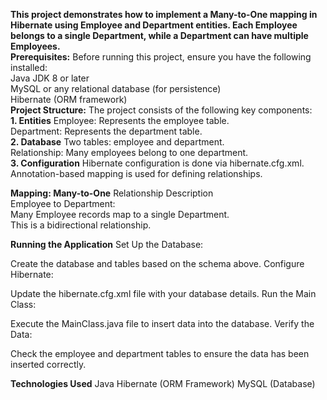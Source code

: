 <b>This project demonstrates how to implement a Many-to-One mapping in Hibernate using Employee and Department entities. Each Employee belongs to a single Department, while a Department can have multiple Employees.</b>
<br>
<b>Prerequisites:</b>
Before running this project, ensure you have the following installed:
<br>
Java JDK 8 or later <br>
MySQL or any relational database (for persistence) <br>
Hibernate (ORM framework) <br>
<b>Project Structure:</b>
The project consists of the following key components:
<br>
<b>1. Entities</b>
Employee: Represents the employee table.<br>
Department: Represents the department table.<br>
<b>2. Database</b>
Two tables: employee and department.<br>
Relationship: Many employees belong to one department.<br>
<b>3. Configuration</b>
Hibernate configuration is done via hibernate.cfg.xml.<br>
Annotation-based mapping is used for defining relationships.<br>

<b>Mapping: Many-to-One</b>
Relationship Description <br>
Employee to Department: <br>
Many Employee records map to a single Department. <br>
This is a bidirectional relationship. <br>

<b>Running the Application</b>
Set Up the Database:

Create the database and tables based on the schema above.
Configure Hibernate:

Update the hibernate.cfg.xml file with your database details.
Run the Main Class:

Execute the MainClass.java file to insert data into the database.
Verify the Data:

Check the employee and department tables to ensure the data has been inserted correctly.

<b>Technologies Used</b>
Java
Hibernate (ORM Framework)
MySQL (Database)
